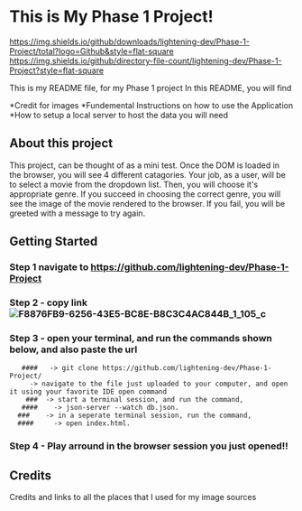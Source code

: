 # This is My Phase 1 Project!

https://img.shields.io/github/downloads/lightening-dev/Phase-1-Project/total?logo=Github&style=flat-square
https://img.shields.io/github/directory-file-count/lightening-dev/Phase-1-Project?style=flat-square

This is my README file, for my Phase 1 project 
In this README, you will find

*Credit for images
*Fundemental Instructions on how to use the Application
*How to setup a local server to host the data you will need

## About this project 

This project, can be thought of as a mini test. Once the DOM is loaded in the browser, you will see 4 different catagories. Your job, as a user, will be to select a movie from the dropdown list. 
Then, you will choose it's appropriate genre. 
If you succeed in choosing the correct genre, you will see the image of the movie rendered to the browser. If you fail, you will be greeted with a message to try again. 



## Getting Started

### Step 1 navigate to https://github.com/lightening-dev/Phase-1-Project

### Step 2 - copy link ![F8876FB9-6256-43E5-BC8E-B8C3C4AC844B_1_105_c](https://user-images.githubusercontent.com/91485311/197913666-c213fda4-1e93-4f6d-bacf-68bdb689853b.jpeg)

### Step 3 - open your terminal, and run the commands shown below, and also paste the url
       ####   -> git clone https://github.com/lightening-dev/Phase-1-Project/
         -> navigate to the file just uploaded to your computer, and open it using your favorite IDE open command
        ###  -> start a terminal session, and run the command, 
       ####    -> json-server --watch db.json. 
      ###    -> in a seperate terminal session, run the command, 
      ####     -> open index.html.  

### Step 4 - Play arround in the browser session you just opened!! 

## Credits

Credits and links to all the places that I used for my image sources


